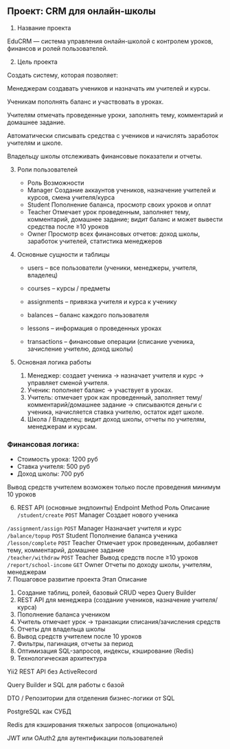 ## Проект: CRM для онлайн-школы
1. Название проекта

EduCRM — система управления онлайн-школой с контролем уроков, финансов и ролей пользователей.

2. Цель проекта

Создать систему, которая позволяет:

Менеджерам создавать учеников и назначать им учителей и курсы.

Ученикам пополнять баланс и участвовать в уроках.

Учителям отмечать проведенные уроки, заполнять тему, комментарий и домашнее задание.

Автоматически списывать средства с учеников и начислять заработок учителям и школе.

Владельцу школы отслеживать финансовые показатели и отчеты.

3. Роли пользователей
   - Роль	Возможности
   - Manager	Создание аккаунтов учеников, назначение учителей и курсов, смена учителя/курса
   - Student	Пополнение баланса, просмотр своих уроков и оплат
   - Teacher	Отмечает урок проведенным, заполняет тему, комментарий, домашнее задание; видит баланс и может вывести средства после ≥10 уроков
   - Owner	Просмотр всех финансовых отчетов: доход школы, заработок учителей, статистика менеджеров
4. Основные сущности и таблицы

    - users – все пользователи (ученики, менеджеры, учителя, владелец)

   - courses – курсы / предметы

   - assignments – привязка учителя и курса к ученику

   - balances – баланс каждого пользователя

   - lessons – информация о проведенных уроках

   - transactions – финансовые операции (списание ученика, зачисление учителю, доход школы)

5. Основная логика работы

   1. Менеджер: создает ученика → назначает учителя и курс → управляет сменой учителя.
   2. Ученик: пополняет баланс → участвует в уроках.
   3. Учитель: отмечает урок как проведенный, заполняет тему/комментарий/домашнее задание → списываются деньги с ученика, начисляется ставка учителю, остаток идет школе.
   4. Школа / Владелец: видит доход школы, отчеты по учителям, менеджерам и курсам.

### Финансовая логика:
- Стоимость урока: 1200 руб
- Ставка учителя: 500 руб
- Доход школы: 700 руб

Вывод средств учителем возможен только после проведения минимум 10 уроков

6. REST API (основные эндпоинты)
Endpoint	Method	Роль	Описание
`/student/create`	`POST`	Manager	Создает нового ученика <br>

`/assignment/assign`	`POST`	Manager	Назначает учителя и курс <br>
`/balance/topup`	`POST`	Student	Пополнение баланса ученика<br>
`/lesson/complete`	`POST`	Teacher	Отмечает урок проведенным, добавляет тему, комментарий, домашнее задание<br>
`/teacher/withdraw`	`POST`	Teacher	Вывод средств после ≥10 уроков<br>
`/report/school-income`	`GET`	Owner	Отчеты по доходу школы, учителям, менеджерам<br>
7. Пошаговое развитие проекта
Этап	Описание
   1. Создание таблиц, ролей, базовый CRUD через Query Builder
   2. REST API для менеджера (создание учеников, назначение учителя/курса)
   3. Пополнение баланса учеником
   4. Учитель отмечает урок → транзакции списания/зачисления средств
   5. Отчеты для владельца школы
   6. Вывод средств учителем после 10 уроков
   7. Фильтры, пагинация, отчеты за период
   8. Оптимизация SQL-запросов, индексы, кэширование (Redis)
8. Технологическая архитектура

Yii2 REST API без ActiveRecord

Query Builder и SQL для работы с базой

DTO / Репозитории для отделения бизнес-логики от SQL

PostgreSQL как СУБД

Redis для кэширования тяжелых запросов (опционально)

JWT или OAuth2 для аутентификации пользователей
